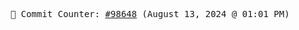 <p align="center">
    <samp>
        📮 Commit Counter: <a href="https://github.com/Javascript-void0/Javascript-void0/commits/main">#98648</a> (August 13, 2024 @ 01:01 PM)
    </samp>
</p>
